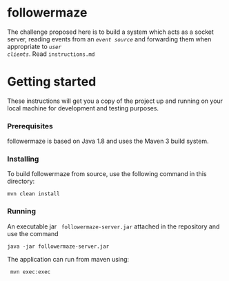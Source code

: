 # followermaze

The challenge proposed here is to build a system which acts as a socket server, reading events from an <code>*event source*</code> and forwarding them when appropriate to <code>*user clients*</code>. Read <code>instructions.md</code>

# Getting started

These instructions will get you a copy of the project up and running on your local machine for development and testing purposes.

### Prerequisites

followermaze is based on Java 1.8 and uses the Maven 3 build system. 

### Installing

To build followermaze from source, use the following command in this directory:
```
mvn clean install
```

### Running 

An executable jar <code> followermaze-server.jar</code> attached in the repository and use the command 
```
java -jar followermaze-server.jar
```
The application can run from maven using:
```
 mvn exec:exec 
```

